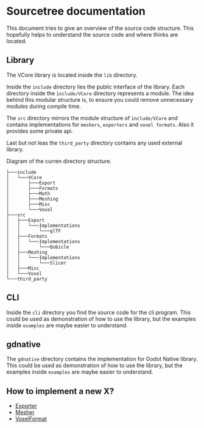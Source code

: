 # Sourcetree documentation

This document tries to give an overview of the source code structure. This hopefully helps to understand the source code and where thinks are located.

## Library

The VCore library is located inside the `lib` directory.

Inside the `include` directory lies the public interface of the library. Each directory inside the `ìnclude/VCore` directory represents a module. The idea behind this modular structure is, to ensure you could remove unnecessary modules during compile time.

The `src` directory mirrors the module structure of `ìnclude/VCore` and contains implementations for `meshers`, `exporters` and `voxel formats`. Also it provides some private api.

Last but not leas the `third_party` directory contains any used external library.

Diagram of the curren directory structure.
```
├───include
│   └───VCore
│       ├───Export
│       ├───Formats
│       ├───Math
│       ├───Meshing
│       ├───Misc
│       └───Voxel
├───src
│   ├───Export
│   │   └───Implementations
│   │       └───glTF
│   ├───Formats
│   │   └───Implementations
│   │       └───Qubicle
│   ├───Meshing
│   │   └───Implementations
│   │       └───Slicer
│   ├───Misc
│   └───Voxel
└───third_party
```

## CLI

Inside the `cli` directory you find the source code for the cli program. This could be used as demonstration of how to use the library, but the examples inside `examples` are maybe easier to understand.

## gdnative

The `gdnative` directory contains the implementation for Godot Native library. This could be used as demonstration of how to use the library, but the examples inside `examples` are maybe easier to understand.

## How to implement a new X?

- [Exporter](Exporter.md)
- [Mesher](Mesher.md)
- [VoxelFormat](VoxelFormat.md)